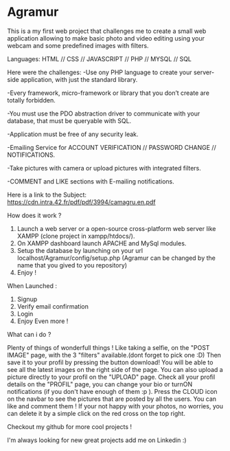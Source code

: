 # Agramur

This is a my first web project that challenges me to create a small web application allowing to make basic photo and video editing using your webcam and some predefined images with filters.

Languages:
  HTML // CSS // JAVASCRIPT // PHP // MYSQL // SQL

Here were the challenges: 
  -Use ony PHP language to create your server-side application, with just the standard library.
  
  -Every framework, micro-framework or library that you don’t create are totally forbidden.
  
  -You must use the PDO abstraction driver to communicate with your database, that must be queryable with SQL.
  
  -Application must be free of any security leak.
  
  -Emailing Service for ACCOUNT VERIFICATION // PASSWORD CHANGE // NOTIFICATIONS.
  
  -Take pictures with camera or upload pictures with integrated filters.
  
  -COMMENT and LIKE sections with E-mailing notifications.
  
  Here is a link to the Subject: https://cdn.intra.42.fr/pdf/pdf/3994/camagru.en.pdf

How does it work ? 
1) Launch a web server or a open-source cross-platform web server like XAMPP (clone project in xampp/htdocs/).
2) On XAMPP dashboard launch APACHE and MySql modules.
3) Setup the database by launching on your url localhost/Agramur/config/setup.php (Agramur can be changed by the name that you gived to you repository)
4) Enjoy !

When Launched :
1) Signup
2) Verify email confirmation
3) Login
4) Enjoy Even more !

What can i do ?

Plenty of things of wonderfull things ! Like taking a selfie, on the "POST IMAGE" page, with the 3 "filters" available.(dont forget to pick one :D) 
Then save it to your profil by pressing the button download! You will be able to see all the latest images on the right side of the page. 
You can also upload a picture directly to your profil on the "UPLOAD" page. Check all your profil details on the "PROFIL" page, you can change your bio or turnON notifications (if you don't have enough of them :p ).
Press the CLOUD icon on the navbar to see the pictures that are posted by all the users. You can like and comment them !
If your not happy with your photos, no worries, you can delete it by a simple click on the red cross on the top right.

Checkout my github for more cool projects !

I'm always looking for new great projects add me on Linkedin :)
  
